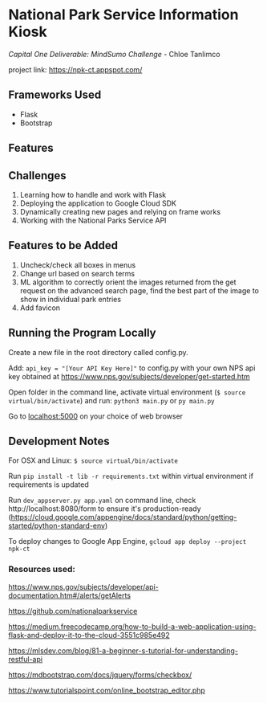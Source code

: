 # National Park Service Information Kiosk
*Capital One Deliverable: MindSumo Challenge* - Chloe Tanlimco

project link: https://npk-ct.appspot.com/

## Frameworks Used
- Flask
- Bootstrap

## Features


## Challenges
1. Learning how to handle and work with Flask
2. Deploying the application to Google Cloud SDK
3. Dynamically creating new pages and relying on frame works
4. Working with the National Parks Service API

## Features to be Added
1. Uncheck/check all boxes in menus
2. Change url based on search terms
3. ML algorithm to correctly orient the images returned from the get request on the advanced search page, find the best part of the image to show in individual park entries
4. Add favicon

## Running the Program Locally
Create a new file in the root directory called config.py.

Add: `api_key = "[Your API Key Here]"` to config.py with your own NPS api key obtained at https://www.nps.gov/subjects/developer/get-started.htm

Open folder in the command line, activate virtual environment (`$ source virtual/bin/activate`) and run: `python3 main.py` or `py main.py`

Go to <localhost:5000> on your choice of web browser

## Development Notes
For OSX and Linux: `$ source virtual/bin/activate`

Run `pip install -t lib -r requirements.txt` within virtual environment if requirements is updated

Run `dev_appserver.py app.yaml` on command line, check http://localhost:8080/form to ensure it's production-ready
(https://cloud.google.com/appengine/docs/standard/python/getting-started/python-standard-env)

To deploy changes to Google App Engine, `gcloud app deploy --project npk-ct` 

### Resources used: 
https://www.nps.gov/subjects/developer/api-documentation.htm#/alerts/getAlerts

https://github.com/nationalparkservice

https://medium.freecodecamp.org/how-to-build-a-web-application-using-flask-and-deploy-it-to-the-cloud-3551c985e492

https://mlsdev.com/blog/81-a-beginner-s-tutorial-for-understanding-restful-api

https://mdbootstrap.com/docs/jquery/forms/checkbox/

https://www.tutorialspoint.com/online_bootstrap_editor.php
